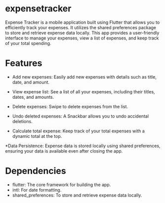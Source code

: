 # expensetracker

Expense Tracker is a mobile application built using Flutter that allows you to efficiently track your expenses. It utilizes the shared preferences package to store and retrieve expense data locally. This app provides a user-friendly interface to manage your expenses, view a list of expenses, and keep track of your total spending.

# Features

* Add new expenses: Easily add new expenses with details such as title, date, and amount.

* View expense list: See a list of all your expenses, including their titles, dates, and amounts.

* Delete expenses: Swipe to delete expenses from the list.

* Undo deleted expenses: A Snackbar allows you to undo accidental deletions.

* Calculate total expense: Keep track of your total expenses with a dynamic total at the top.
 
*Data Persistence: Expense data is stored locally using shared preferences, ensuring your data is available even after closing the app.

 # Dependencies

* flutter: The core framework for building the app.
* intl: For date formatting.
* shared_preferences: To store and retrieve expense data locally.
